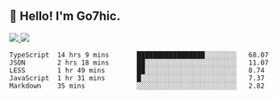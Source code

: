 ## 👋 Hello! I'm Go7hic.
<!--![4051670302329_ pic (1)](https://user-images.githubusercontent.com/3821390/205903076-71aad35d-d7e7-4d69-823c-c8339f332a64.jpg) -->
 
 <a href="https://twitter.com/Go7hic">
    <img src="https://img.shields.io/badge/-@Go7hic-1ca0f1?style=flat-square&labelColor=1ca0f1&logo=twitter&logoColor=white&link=https://twitter.com/Go7hic">
   <a/>
   <a href="mailto:gtfx0209@gmail.com">
    <img src="https://img.shields.io/badge/-gtfx0209@gmail.com-c14438?style=flat-square&logo=Gmail&logoColor=white&link=mailto:gtfx0209@gmail.com">
   <a/>
 <!--
🔭 I’m currently working
🌱 I’m currently learning
💬 Ask me about 
📫 How to reach me: 
⚡ Fun fact: 
-->
 <!--
![My Github Stats](https://github-readme-stats.vercel.app/api?username=Go7hic&show_icons=true&count_private=true)

-->


### 📊 Weekly development breakdown
<!--START_SECTION:waka-->
```text
TypeScript  14 hrs 9 mins       █████████████████░░░░░░░░   68.07 
JSON        2 hrs 18 mins       ██░░░░░░░░░░░░░░░░░░░░░░░   11.07 
LESS        1 hr 49 mins        ██░░░░░░░░░░░░░░░░░░░░░░░   8.74 
JavaScript  1 hr 31 mins        █░░░░░░░░░░░░░░░░░░░░░░░░   7.37 
Markdown    35 mins             ░░░░░░░░░░░░░░░░░░░░░░░░░   2.82
```
<!--END_SECTION:waka-->
    

